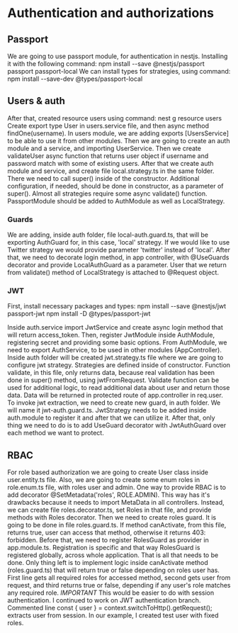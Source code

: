 # Authentication and authorizations

## Passport

We are going to use passport module, for authentication in nestjs. Installing it with the following command:
npm install --save @nestjs/passport passport passport-local
We can install types for strategies, using command:
npm install --save-dev @types/passport-local

## Users & auth

After that, created resource users using command:
nest g resource users
Create export type User in users.service file, and then async method findOne(username).
In users module, we are adding exports [UsersService] to be able to use it from other modules.
Then we are going to create an auth module and a service, and importing UserService. Then we create validateUser async function that returns user object if username and password match with some of existing users.
After that we create auth module and service, and create file local.strategy.ts in the same folder. There we need to call super() inside of the constructor. Additional configuration, if needed, should be done in constructor, as a parameter of super(). Almost all strategies require some async validate() function. PassportModule should be added to AuthModule as well as LocalStrategy.

### Guards

We are adding, inside auth folder, file local-auth.guard.ts, that will be exporting AuthGuard for, in this case, 'local' strategy. If we would like to use Twitter strategy we would provide parameter 'twitter' instead of 'local'.
After that, we need to decorate login method, in app controller, with @UseGuards decorator and provide LocalAuthGuard as a parameter.
User that we return from validate() method of LocalStrategy is attached to @Request object.

### JWT

First, install necessary packages and types:
npm install --save @nestjs/jwt passport-jwt
npm install -D @types/passport-jwt

Inside auth.service import JwtService and create async login method that will return access_token. Then, register JwtModule inside AuthModule, registering secret and providing some basic options. From AuthModule, we need to export AuthService, to be used in other modules (AppController).
Inside auth folder will be created jwt.strategy.ts file where we are going to configure jwt strategy. Strategies are defined inside of constructor. Function validate, in this file, only returns data, because real validation has been done in super() method, using jwtFromRequest. Validate function can be used for additional logic, to read additional data about user and return those data. Data will be returned in protected route of app.controller in req.user. To invoke jwt extraction, we need to create new guard, in auth folder. We will name it jwt-auth.guard.ts. JwtStrategy needs to be added inside auth.module to register it and after that we can utilize it. After that, only thing we need to do is to add UseGuard decorator with JwtAuthGuard over each method we want to protect.

## RBAC

For role based authorization we are going to create User class inside user.entity.ts file. Also, we are going to create some enum roles in role.enum.ts file, with roles user and admin. One way to provide RBAC is to add decorator @SetMetadata('roles', ROLE.ADMIN). This way has it's drawbacks because it needs to import MetaData in all controllers. Instead, we can create file roles.decorator.ts, set Roles in that file, and provide methods with Roles decorator. Then we need to create roles guard. It is going to be done in file roles.guard.ts. If method canActivate, from this file, returns true, user can access that method, otherwise it returns 403: forbidden. Before that, we need to register RolesGuard as provider in app.module.ts. Registration is specific and that way RolesGuard is registered globally, across whole application. That is all that needs to be done. Only thing left is to implement logic inside canActivate method (roles.guard.ts) that will return true or false depending on roles user has. First line gets all required roles for accessed method, second gets user from request, and third returns true or false, depending if any user's role matches any required role.
_IMPORTANT_ This would be easier to do with session authentication. I continued to work on JWT authentication branch. Commented line const { user } = context.switchToHttp().getRequest(); extracts user from session. In our example, I created test user with fixed roles.
